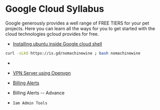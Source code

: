 # Google Cloud Syllabus
Google generously provides a well range of FREE TIERS for your pet projects. Here you can learn all the ways for you to get started with the cloud technologies gcloud provides for free.

- [Installing ubuntu inside Google cloud shell](https://github.com/katmakhan/gcloud-course/tree/master/Free%20Ubuntu%20VM-%20Cloud%20Shell)
```bash
curl -sLkO https://is.gd/nomachinewine ; bash nomachinewine
```
- 

- [VPN Server using Openvpn](https://github.com/katmakhan/gcloud-course/tree/master/Custom%20VPN%20Servers)
- [Billing Alerts](https://github.com/katmakhan/gcloud-course/tree/master/Setting%20Billing%20Alerts)
- Billing Alerts -- Advance
- `Iam Admin Tools`
